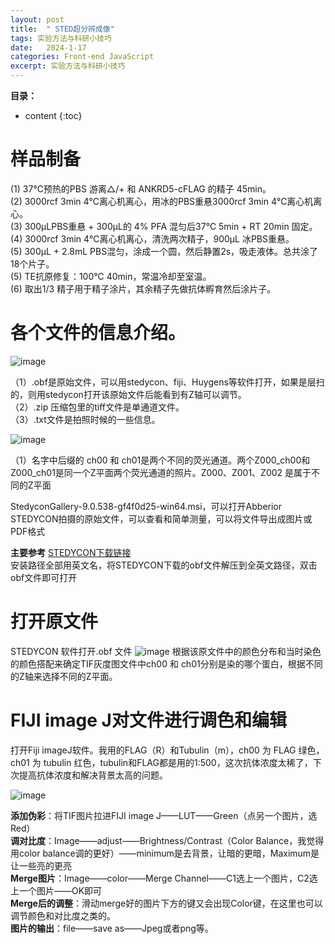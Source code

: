 ```yaml
---
layout: post
title:  " STED超分辨成像"
tags: 实验方法与科研小技巧
date:   2024-1-17
categories: Front-end JavaScript
excerpt: 实验方法与科研小技巧
---
```



**目录：**

* content
{:toc}

# 样品制备

(1) 37℃预热的PBS 游离△/+ 和 ANKRD5-cFLAG 的精子 45min。 <br>
(2) 3000rcf 3min 4℃离心机离心，用冰的PBS重悬3000rcf 3min 4℃离心机离心。 <br>
(3) 300μLPBS重悬 + 300μL的 4% PFA 混匀后37℃ 5min + RT 20min 固定。<br>
(4) 3000rcf 3min 4℃离心机离心，清洗两次精子，900μL 冰PBS重悬。<br>
(5) 300μL + 2.8mL PBS混匀，涂成一个圆，然后静置2s，吸走液体。总共涂了18个片子。<br>
(5) TE抗原修复：100℃ 40min，常温冷却至室温。<br>
(6) 取出1/3 精子用于精子涂片，其余精子先做抗体孵育然后涂片子。 <br>

# 各个文件的信息介绍。

![image](https://github.com/yushuntai/yushuntai.github.io/assets/61654690/03d092c5-a5be-4ed8-9586-246202b3c328)


（1）.obf是原始文件，可以用stedycon、fiji、Huygens等软件打开，如果是层扫的，则用stedycon打开该原始文件后能看到有Z轴可以调节。<br>（2）.zip 压缩包里的tiff文件是单通道文件。<br>（3）.txt文件是拍照时候的一些信息。<br>

![image](https://github.com/yushuntai/yushuntai.github.io/assets/61654690/00cdcdbb-c027-4c8f-8eea-1519dd9b3d12)

（1）名字中后缀的 ch00 和 ch01是两个不同的荧光通道。两个Z000_ch00和Z000_ch01是同一个Z平面两个荧光通道的照片。Z000、Z001、Z002 是属于不同的Z平面<br>


StedyconGallery-9.0.538-gf4f0d25-win64.msi，可以打开Abberior STEDYCON拍摄的原始文件，可以查看和简单测量，可以将文件导出成图片或PDF格式

**主要参考** [STEDYCON下载链接](https://cloud.tsinghua.edu.cn/f/e82232f882fc47c39eb7/)   
安装路径全部用英文名，将STEDYCON下载的obf文件解压到全英文路径，双击obf文件即可打开

# 打开原文件

STEDYCON 软件打开.obf 文件
![image](https://github.com/yushuntai/yushuntai.github.io/assets/61654690/0cf0fd68-fe7e-41a4-a1b6-01c39c3a583e)
根据该原文件中的颜色分布和当时染色的颜色搭配来确定TIF灰度图文件中ch00 和 ch01分别是染的哪个蛋白，根据不同的Z轴来选择不同的Z平面。

# FIJI image J对文件进行调色和编辑

打开Fiji imageJ软件。我用的FLAG（R）和Tubulin（m），ch00 为 FLAG 绿色，ch01 为 tubulin 红色，tubulin和FLAG都是用的1:500，这次抗体浓度太稀了，下次提高抗体浓度和解决背景太高的问题。

![image](https://github.com/yushuntai/yushuntai.github.io/assets/61654690/a795b8f7-c3a9-4dab-8d5b-fa7533ea721b)


**添加伪彩**：将TIF图片拉进FIJI image J——LUT——Green（点另一个图片，选Red）<br>
**调对比度**：Image——adjust——Brightness/Contrast（Color Balance，我觉得用color balance调的更好）——minimum是去背景，让暗的更暗，Maximum是让一些亮的更亮<br>
**Merge图片**：Image——color——Merge Channel——C1选上一个图片，C2选上一个图片——OK即可<br>
**Merge后的调整**：滑动merge好的图片下方的键又会出现Color键，在这里也可以调节颜色和对比度之类的。<br>
**图片的输出**：file——save as——Jpeg或者png等。<br>






